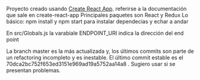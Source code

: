 Proyecto creado usando [Create React App](https://github.com/facebookincubator/create-react-app). referirse a la documentación que sale en create-react-app
Principales paquetes son React y Redux
Lo básico: npm install y npm start para instalar dependecias y echar a andar

En src/Globals.js la varabiale ENDPOINT_URI indica la dirección del end point

La branch master es la más actualizada y, los últimos commits son parte de un refactoring incompleto y es inestable. El último commit estable es el 70dca2bc752f653ed3151e969ad19a5752aa14a8 . Sugiero usar si se presentan problemas.
